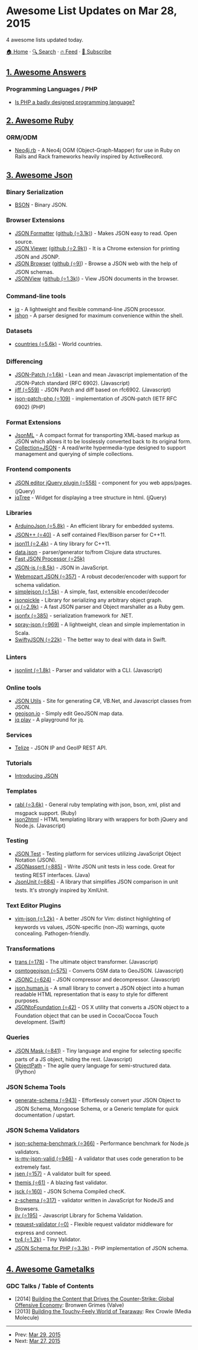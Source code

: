 # Awesome List Updates on Mar 28, 2015

4 awesome lists updated today.

[🏠 Home](/README.md) · [🔍 Search](https://www.trackawesomelist.com/search/) · [🔥 Feed](https://www.trackawesomelist.com/rss.xml) · [📮 Subscribe](https://trackawesomelist.us17.list-manage.com/subscribe?u=d2f0117aa829c83a63ec63c2f&id=36a103854c)



## [1. Awesome Answers](/content/cyberglot/awesome-answers/README.md)

### Programming Languages / PHP

*   [Is PHP a badly designed programming language?](http://qr.ae/QVSuX)

## [2. Awesome Ruby](/content/markets/awesome-ruby/README.md)

### ORM/ODM

*   [Neo4j.rb](http://neo4jrb.io) - A Neo4j OGM (Object-Graph-Mapper) for use in Ruby on Rails and Rack frameworks heavily inspired by ActiveRecord.

## [3. Awesome Json](/content/burningtree/awesome-json/README.md)

### Binary Serialization

*   [BSON](http://bsonspec.org/) - Binary JSON.

### Browser Extensions

*   [JSON Formatter](https://chrome.google.com/webstore/detail/json-formatter/bcjindcccaagfpapjjmafapmmgkkhgoa) ([github (⭐3.1k)](https://github.com/callumlocke/json-formatter)) - Makes JSON easy to read. Open source.
*   [JSON Viewer](https://chrome.google.com/webstore/detail/json-viewer/gbmdgpbipfallnflgajpaliibnhdgobh) ([github (⭐2.9k)](https://github.com/tulios/json-viewer)) - It is a Chrome extension for printing JSON and JSONP.
*   [JSON Browser](https://chrome.google.com/webstore/detail/json-browser/hngfgkmimoikmpohakflgadcajkfnoba) ([github (⭐9)](https://github.com/platy/json-browser/)) - Browse a JSON web with the help of JSON schemas.
*   [JSONView](https://addons.mozilla.org/en-US/firefox/addon/jsonview/) ([github (⭐1.3k)](https://github.com/bhollis/jsonview)) - View JSON documents in the browser.

### Command-line tools

*   [jq](http://stedolan.github.io/jq/) - A lightweight and flexible command-line JSON processor.
*   [jshon](http://kmkeen.com/jshon/) - A parser designed for maximum convenience within the shell.

### Datasets

*   [countries (⭐5.6k)](https://github.com/mledoze/countries) - World countries.

### Differencing

*   [JSON-Patch (⭐1.6k)](https://github.com/Starcounter-Jack/JSON-Patch) - Lean and mean Javascript implementation of the JSON-Patch standard (RFC 6902). (Javascript)
*   [jiff (⭐559)](https://github.com/cujojs/jiff) - JSON Patch and diff based on rfc6902. (Javascript)
*   [json-patch-php (⭐109)](https://github.com/mikemccabe/json-patch-php) - implementation of JSON-patch (IETF RFC 6902) (PHP)

### Format Extensions

*   [JsonML](http://www.jsonml.org/) - A compact format for transporting XML-based markup as JSON which allows it to be losslessly converted back to its original form.
*   [Collection+JSON](http://amundsen.com/media-types/collection/) - A read/write hypermedia-type designed to support management and querying of simple collections.

### Frontend components

*   [JSON editor jQuery plugin (⭐558)](https://github.com/DavidDurman/FlexiJsonEditor) - component for you web apps/pages. (jQuery)
*   [jqTree](http://mbraak.github.io/jqTree/) - Widget for displaying a tree structure in html. (jQuery)

### Libraries

*   [ArduinoJson (⭐5.8k)](https://github.com/bblanchon/ArduinoJson) - An efficient library for embedded systems.
*   [JSON++ (⭐40)](https://github.com/tunnuz/json) - A self contained Flex/Bison parser for C++11.
*   [json11 (⭐2.4k)](https://github.com/dropbox/json11) - A tiny library for C++11.
*   [data.json](https://github.com/clojure/data.json) - parser/generator to/from Clojure data structures.
*   [Fast JSON Processor (⭐25k)](https://github.com/alibaba/fastjson)
*   [JSON-js (⭐8.5k)](https://github.com/douglascrockford/JSON-js) - JSON in JavaScript.
*   [Webmozart JSON (⭐357)](https://github.com/webmozart/json) - A robust decoder/encoder with support for schema validation.
*   [simplejson (⭐1.5k)](https://github.com/simplejson/simplejson) - A simple, fast, extensible encoder/decoder
*   [jsonpickle](http://jsonpickle.github.io/) - Library for serializing any arbitrary object graph.
*   [oj (⭐2.9k)](https://github.com/ohler55/oj) - A fast JSON parser and Object marshaller as a Ruby gem.
*   [jsonfx (⭐385)](https://github.com/jsonfx/jsonfx) - serialization framework for .NET.
*   [spray-json (⭐969)](https://github.com/spray/spray-json) - A lightweight, clean and simple implementation in Scala.
*   [SwiftyJSON (⭐22k)](https://github.com/SwiftyJSON/SwiftyJSON) - The better way to deal with data in Swift.

### Linters

*   [jsonlint (⭐1.8k)](https://github.com/zaach/jsonlint) - Parser and validator with a CLI. (Javascript)

### Online tools

*   [JSON Utils](http://jsonutils.com/) - Site for generating C#, VB.Net, and Javascript classes from JSON.
*   [geojson.io](http://geojson.io/) - Simply edit GeoJSON map data.
*   [jq play](https://jqplay.org/) - A playground for jq.

### Services

*   [Telize](http://www.telize.com/) - JSON IP and GeoIP REST API.

### Tutorials

*   [Introducing JSON](http://json.org/)

### Templates

*   [rabl (⭐3.6k)](https://github.com/nesquena/rabl) - General ruby templating with json, bson, xml, plist and msgpack support. (Ruby)
*   [json2html](http://json2html.com/) - HTML templating library with wrappers for both jQuery and Node.js. (Javascript)

### Testing

*   [JSON Test](http://www.jsontest.com/) - Testing platform for services utilizing JavaScript Object Notation (JSON).
*   [JSONassert (⭐885)](https://github.com/skyscreamer/JSONassert) - Write JSON unit tests in less code. Great for testing REST interfaces. (Java)
*   [JsonUnit (⭐684)](https://github.com/lukas-krecan/JsonUnit) - A library that simplifies JSON comparison in unit tests. It's strongly inspired by XmlUnit.

### Text Editor Plugins

*   [vim-json (⭐1.2k)](https://github.com/elzr/vim-json) - A better JSON for Vim: distinct highlighting of keywords vs values, JSON-specific (non-JS) warnings, quote concealing. Pathogen-friendly.

### Transformations

*   [trans (⭐178)](https://github.com/gabesoft/trans) - The ultimate object transformer. (Javascript)
*   [osmtogeojson (⭐575)](https://github.com/tyrasd/osmtogeojson) - Converts OSM data to GeoJSON. (Javascript)
*   [JSONC (⭐624)](https://github.com/tcorral/JSONC) - JSON compressor and decompressor. (Javascript)
*   [json.human.js](http://marianoguerra.github.io/json.human.js/) - A small library to convert a JSON object into a human readable HTML representation that is easy to style for different purposes.
*   [JSONtoFoundation (⭐42)](https://github.com/fmscode/JSONtoFoundation) - OS X utility that converts a JSON object to a Foundation object that can be used in Cocoa/Cocoa Touch development. (Swift)

### Queries

*   [JSON Mask (⭐841)](https://github.com/nemtsov/json-mask) - Tiny language and engine for selecting specific parts of a JS object, hiding the rest. (Javascript)
*   [ObjectPath](http://objectpath.org/) - The agile query language for semi-structured data. (Python)

### JSON Schema Tools

*   [generate-schema (⭐943)](https://github.com/Nijikokun/generate-schema) - Effortlessly convert your JSON Object to JSON Schema, Mongoose Schema, or a Generic template for quick documentation / upstart.

### JSON Schema Validators

*   [json-schema-benchmark (⭐366)](https://github.com/ebdrup/json-schema-benchmark) - Performance benchmark for Node.js validators.
*   [is-my-json-valid (⭐946)](https://github.com/mafintosh/is-my-json-valid) - A validator that uses code generation to be extremely fast.
*   [jsen (⭐157)](https://github.com/bugventure/jsen) - A validator built for speed.
*   [themis (⭐61)](https://github.com/playlyfe/themis) - A blazing fast validator.
*   [jsck (⭐160)](https://github.com/pandastrike/jsck) - JSON Schema Compiled checK.
*   [z-schema (⭐317)](https://github.com/zaggino/z-schema) - validator written in JavaScript for NodeJS and Browsers.
*   [jjv (⭐195)](https://github.com/acornejo/jjv) - Javascript Library for Schema Validation.
*   [request-validator (⭐0)](https://github.com/bugventure/request-validator) - Flexible request validator middleware for express and connect.
*   [tv4 (⭐1.2k)](https://github.com/geraintluff/tv4) - Tiny Validator.
*   [JSON Schema for PHP (⭐3.3k)](https://github.com/justinrainbow/json-schema) - PHP implementation of JSON schema.

## [4. Awesome Gametalks](/content/hzoo/awesome-gametalks/README.md)

### GDC Talks / Table of Contents

*   \[2014] [Building the Content that Drives the Counter-Strike: Global Offensive Economy](http://gdcvault.com/play/1021349/): Bronwen Grimes (Valve)
*   \[2013] [Building the Touchy-Feely World of Tearaway](http://www.gdcvault.com/play/1017845/): Rex Crowle (Media Molecule)

---

- Prev: [Mar 29, 2015](/content/2015/03/29/README.md)
- Next: [Mar 27, 2015](/content/2015/03/27/README.md)